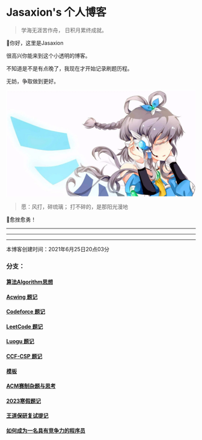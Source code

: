 # Jasaxion's 个人博客

> 学海无涯苦作舟，
> 					日积月累终成就。

👋你好，这里是Jasaxion

很高兴你能来到这个小透明的博客。

不知道是不是有点晚了，我现在才开始记录刷题历程。

无妨，争取做到更好。

<img src="README.assets/image-20220405170040919.png" alt="image-20220405170040919" style="zoom:80%;" />

> 愿：风打，碎琉璃；
> 			打不碎的，是那阳光漫地

💪愈挫愈勇！

---

---

---

本博客创建时间：2021年6月25日20点03分

### 分支：

#### [算法Algorithm思想](Algorithm/Algorithm算法思想.md)

#### [Acwing 题记](Acwing/acwing题记.md)

#### [Codeforce 题记](Codeforce/Codeforce题记.md)

#### [LeetCode 题记](Leetcode/LeetCode题记.md)

#### [Luogu 题记](Luogu/Luogu题记.md)

#### [CCF-CSP 题记](CCF-CSP/CCF-CSP真题.md)

#### [模板](模板/模板.md)

#### [ACM赛制杂题与思考](ACM/Acm赛制比赛杂题.md)

#### [2023寒假题记](2023winter/2023Winter.md)

#### [王道保研复试提记](WDcs/wdcs.md)

#### [如何成为一名具有竞争力的程序员](howtobecompetitive/Howtobecompetitive.md)


